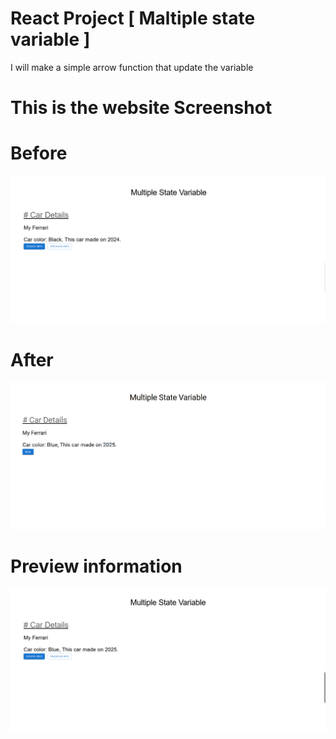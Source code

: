 # React Project [ Maltiple state variable ]

I will make a simple arrow function that update the variable

# This is the website Screenshot

# Before

<img src="./Before.png" alt="Before Information"/>

# After

<img src="./After.png" alt="After clicking [ update Info ]"/>

# Preview information

<img src="./Previous.png" alt="After clicking [ Previous Info ]"/>
